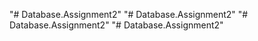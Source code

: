 "# Database.Assignment2" 
"# Database.Assignment2" 
"# Database.Assignment2" 
"# Database.Assignment2" 
